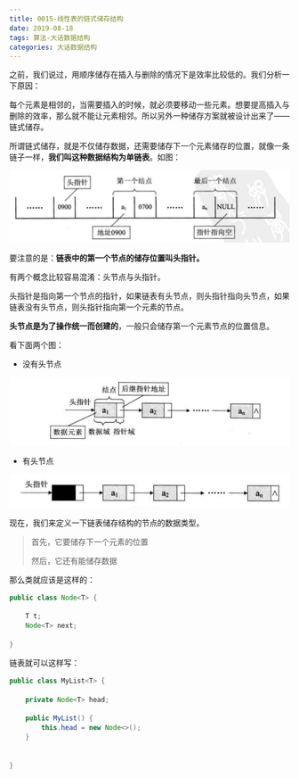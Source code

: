 ```yaml
---
title: 0015-线性表的链式储存结构
date: 2019-08-18
tags: 算法-大话数据结构
categories: 大话数据结构
---
```


之前，我们说过，用顺序储存在插入与删除的情况下是效率比较低的。我们分析一下原因：

每个元素是相邻的，当需要插入的时候，就必须要移动一些元素。想要提高插入与删除的效率，那么就不能让元素相邻。所以另外一种储存方案就被设计出来了——链式储存。

所谓链式储存，就是不仅储存数据，还需要储存下一个元素储存的位置，就像一条链子一样，**我们叫这种数据结构为单链表**。如图：

![](https://github.com/aprz512/pic4aprz512/blob/master/Blog/%E7%AE%97%E6%B3%95/%E5%A4%A7%E8%AF%9D%E6%95%B0%E6%8D%AE%E7%BB%93%E6%9E%84/3-6-2.png?raw=true)

要注意的是：**链表中的第一个节点的储存位置叫头指针。**

有两个概念比较容易混淆：头节点与头指针。

头指针是指向第一个节点的指针，如果链表有头节点，则头指针指向头节点，如果链表没有头节点，则头指针指向第一个元素的节点。

**头节点是为了操作统一而创建的**，一般只会储存第一个元素节点的位置信息。

看下面两个图：

- 没有头节点

![](https://github.com/aprz512/pic4aprz512/blob/master/Blog/%E7%AE%97%E6%B3%95/%E5%A4%A7%E8%AF%9D%E6%95%B0%E6%8D%AE%E7%BB%93%E6%9E%84/3-6-7.png?raw=true)

- 有头节点

![](https://github.com/aprz512/pic4aprz512/blob/master/Blog/%E7%AE%97%E6%B3%95/%E5%A4%A7%E8%AF%9D%E6%95%B0%E6%8D%AE%E7%BB%93%E6%9E%84/3-6-8.png?raw=true)



现在，我们来定义一下链表储存结构的节点的数据类型。

> 首先，它要储存下一个元素的位置
>
> 然后，它还有能储存数据

那么类就应该是这样的：

```java
public class Node<T> {
    
    T t;
    Node<T> next;
    
}
```

链表就可以这样写：

```java
public class MyList<T> {

    private Node<T> head;

    public MyList() {
        this.head = new Node<>();
    }
    

}
```

